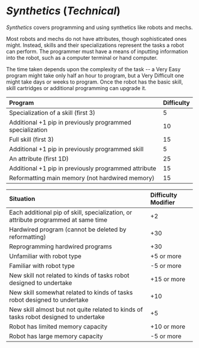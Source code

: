 # *Synthetics* (*Technical*)

*Synthetics* covers programming and using synthetics like robots and mechs.

Most robots and mechs do not have attributes, though sophisticated ones might. Instead, skills and their specializations
represent the tasks a robot can perform. The programmer must have a means of inputting information into the robot, such
as a computer terminal or hand computer.

The time taken depends upon the complexity of the task -- a Very Easy program might take only half an hour to program,
but a Very Difficult one might take days or weeks to program. Once the robot has the basic skill, skill cartridges or
additional programming can upgrade it.

| Program                                                   | Difficulty |
| :-------------------------------------------------------- | :--------- |
| Specialization of a skill (first 3)                       | 5          |
| Additional +1 pip in previously programmed specialization | 10         |
| Full skill (first 3)                                      | 15         |
| Additional +1 pip in previously programmed skill          | 5          |
| An attribute (first 1D)                                   | 25         |
| Additional +1 pip in previously programmed attribute      | 15         |
| Reformatting main memory (not hardwired memory)           | 15         |

| Situation                                                                            | Difficulty Modifier |
| :----------------------------------------------------------------------------------- | :------------------ |
| Each additional pip of skill, specialization, or attribute programmed at same time   | +2                  |
| Hardwired program (cannot be deleted by reformatting)                                | +30                 |
| Reprogramming hardwired programs                                                     | +30                 |
| Unfamiliar with robot type                                                           | +5 or more          |
| Familiar with robot type                                                             | -5 or more          |
| New skill not related to kinds of tasks robot designed to undertake                  | +15 or more         |
| New skill somewhat related to kinds of tasks robot designed to undertake             | +10                 |
| New skill almost but not quite related to kinds of tasks robot designed to undertake | +5                  |
| Robot has limited memory capacity                                                    | +10 or more         |
| Robot has large memory capacity                                                      | -5 or more          |
